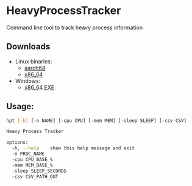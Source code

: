 # HeavyProcessTracker

Command line tool to track heavy process information

## Downloads
- Linux binaries:
  - [aarch64](https://github.com/Eric106/HeavyProcessTracker/raw/master/dist/hpt.exe)
  - [x86_64]()
- Windows:
  - [x86_64 EXE](https://github.com/Eric106/HeavyProcessTracker/raw/master/dist/hpt.exe)

## Usage:
```bash
hpt [-h] [-n NAME] [-cpu CPU] [-mem MEM] [-sleep SLEEP] [-csv CSV]

Heavy Process Tracker

options:
  -h, --help    show this help message and exit
  -n PROC_NAME
  -cpu CPU_BASE_%
  -mem MEM_BASE_%
  -sleep SLEEP_SECONDS
  -csv CSV_PATH_OUT
```